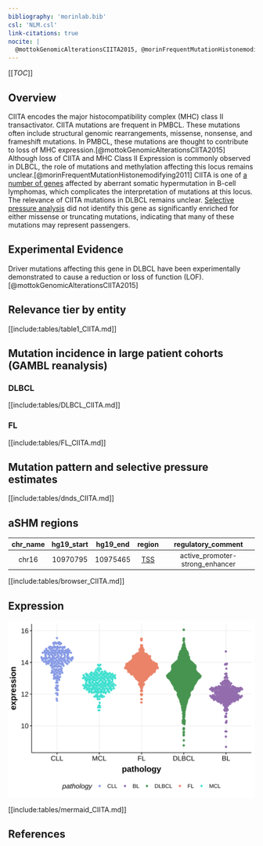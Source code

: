 ```yaml
---
bibliography: 'morinlab.bib'
csl: 'NLM.csl'
link-citations: true
nocite: |
  @mottokGenomicAlterationsCIITA2015, @morinFrequentMutationHistonemodifying2011, 
---
```

[[_TOC_]]

## Overview
CIITA encodes the major histocompatibility complex (MHC) class II transactivator.  CIITA mutations are frequent in PMBCL. These mutations often include structural genomic rearrangements, missense, nonsense, and frameshift mutations. In PMBCL, these mutations are thought to contribute to loss of MHC expression.[@mottokGenomicAlterationsCIITA2015]  Although loss of CIITA and MHC Class II Expression is commonly observed in DLBCL, the role of mutations and methylation affecting this locus remains unclear.[@morinFrequentMutationHistonemodifying2011] CIITA is one of [a number of genes](https://github.com/morinlab/LLMPP/wiki/ashm) affected by aberrant somatic hypermutation in B-cell lymphomas, which complicates the interpretation of mutations at this locus. The relevance of CIITA mutations in DLBCL remains unclear. [Selective pressure analysis](#mutation-pattern-and-selective-pressure-estimates) did not identify this gene as significantly enriched for either missense or truncating mutations, indicating that many of these mutations may represent passengers. 


## Experimental Evidence

Driver mutations affecting this gene in DLBCL have been experimentally demonstrated to cause a reduction or loss of function (LOF).[@mottokGenomicAlterationsCIITA2015]

## Relevance tier by entity

[[include:tables/table1_CIITA.md]]

## Mutation incidence in large patient cohorts (GAMBL reanalysis)

### DLBCL
[[include:tables/DLBCL_CIITA.md]]

### FL
[[include:tables/FL_CIITA.md]]

## Mutation pattern and selective pressure estimates

[[include:tables/dnds_CIITA.md]]

## aSHM regions

|chr_name|hg19_start|hg19_end|region                                                                                    |regulatory_comment             |
|:--------:|:----------:|:--------:|:------------------------------------------------------------------------------------------:|:-------------------------------:|
|chr16   |10970795  |10975465|[TSS](https://genome.ucsc.edu/s/rdmorin/GAMBL%20hg19?position=chr16%3A10970795%2D10975465)|active_promoter-strong_enhancer|



[[include:tables/browser_CIITA.md]]

## Expression
![](images/gene_expression/CIITA_by_pathology.svg)

[[include:tables/mermaid_CIITA.md]]

## References

<!-- ORIGIN: morinFrequentMutationHistonemodifying2011 -->
<!-- DLBCL: morinFrequentMutationHistonemodifying2011 -->
<!-- PMBL: mottokGenomicAlterationsCIITA2015b -->

